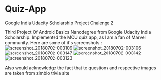 # Quiz-App
Google India Udacity Scholarship Project Chalenge 2

Third Project Of Android Basics Nanodegree from Google Udacity India Scholarship. 
Implemented the MCU quiz app, as I am a fan of Marvel community. 
Here are some  of it's screenshots : 
![screenshot_20180702-003109](https://user-images.githubusercontent.com/37339485/42137770-f52bfb96-7d8f-11e8-826b-298b1d4af9bf.jpeg)
![screenshot_20180702-003106](https://user-images.githubusercontent.com/37339485/42137775-03a7aca6-7d90-11e8-9d69-e267d23f5dd2.jpeg)
![screenshot_20180702-003147](https://user-images.githubusercontent.com/37339485/42137776-0e53d80a-7d90-11e8-9e44-c925c4f360d8.jpeg)
![screenshot_20180702-003142](https://user-images.githubusercontent.com/37339485/42137778-1a787438-7d90-11e8-8a35-ae24567cd526.jpeg)
![screenshot_20180702-003123](https://user-images.githubusercontent.com/37339485/42137780-27e83bb2-7d90-11e8-9da1-0e2a350e6590.jpeg)

Also would acknowledge the fact that te questions and respective images are taken from zimbio trivia site

